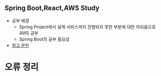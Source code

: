 ## Spring Boot,React,AWS Study

* 공부 배경
  - Spring Project에서 실제 서비스까지 진행되지 못한 부분에 대한 아쉬움으로 AWS 공부
  - Spring Boot의 공부 필요성
* <a href="https://product.kyobobook.co.kr/detail/S000061838547">참고 문헌</a> 

# 오류 정리

    

 



